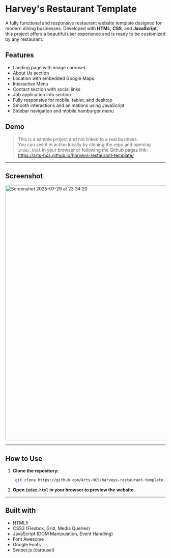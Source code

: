 # Harvey's Restaurant Template

A fully functional and responsive restaurant website template designed for modern dining businesses. Developed with **HTML**, **CSS**, and **JavaScript**, this project offers a beautiful user experience and is ready to be customized by any restaurant.

## Features

- Landing page with image carousel
- About Us section
- Location with embedded Google Maps
- Interactive Menu
- Contact section with social links
- Job application info section
- Fully responsive for mobile, tablet, and desktop
- Smooth interactions and animations using JavaScript
- Sidebar navigation and mobile hamburger menu

## Demo

> This is a sample project and not linked to a real business.  
> You can see it in action locally by cloning the repo and opening `index.html` in your browser or following the Github pages link: https://arts-hcs.github.io/harveys-restaurant-template/

---

## Screenshot

<img width="1470" height="801" alt="Screenshot 2025-07-29 at 23 34 20" src="https://github.com/user-attachments/assets/6bd33509-df76-4662-b4e0-1b80abebb0c6" />

---

## How to Use

1. **Clone the repository:**
   ```bash
    git clone https://github.com/Arts-HCS/harveys-restaurant-template.git

2. **Open `index.html` in your browser to preview the website.**

---

## Built with

- HTML5
- CSS3 (Flexbox, Grid, Media Queries)
- JavaScript (DOM Manipulation, Event Handling)
- Font Awesome
- Google Fonts
- Swiper.js (carousel)

